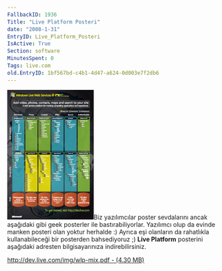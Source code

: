 ```yaml
---
FallbackID: 1936
Title: "Live Platform Posteri"
date: "2008-1-31"
EntryID: Live_Platform_Posteri
IsActive: True
Section: software
MinutesSpent: 0
Tags: live.com
old.EntryID: 1bf567bd-c4b1-4d47-a624-0d003e7f2db6
---
```

![](media/Live_Platform_Posteri/30012008_2.jpg)Biz
yazılımcılar poster sevdalarını ancak aşağıdaki gibi geek posterler ile
bastırabiliyorlar. Yazılımcı olup da evinde manken posteri olan yoktur
herhalde :) Ayrıca eşi olanların da rahatlıkla kullanabileceği bir
posterden bahsediyoruz ;) **Live Platform** posterini aşağıdaki adresten
bilgisayarınıza indirebilirsiniz.

[http://dev.live.com/img/wlp-mix.pdf - (4.30
MB)](http://dev.live.com/img/wlp-mix.pdf)



